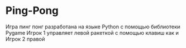 # Ping-Pong
Игра пинг понг разработана на языке Python c помощью библиотеки Pygame
Игрок 1 управляет левой ракеткой с помощью клавиш как и Игрок 2 правой
